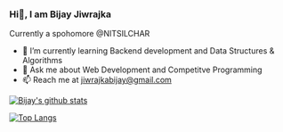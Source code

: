 ### Hi👋, I am Bijay Jiwrajka
Currently a spohomore  @NITSILCHAR
 
- 🌱 I’m currently learning Backend development and Data Structures & Algorithms
- 💬 Ask me about Web Development and Competitve Programming
- 📫 Reach me at jiwrajkabijay@gmail.com

[![Bijay's github stats](https://github-readme-stats.vercel.app/api?username=bj-jiwrajka&count_private=true&show_icons=true&theme=radical&hide_rank=false)](https://github.com/anuraghazra/github-readme-stats)

[![Top Langs](https://github-readme-stats.vercel.app/api/top-langs/?username=bj-jiwrajka)](https://github.com/anuraghazra/github-readme-stats)
